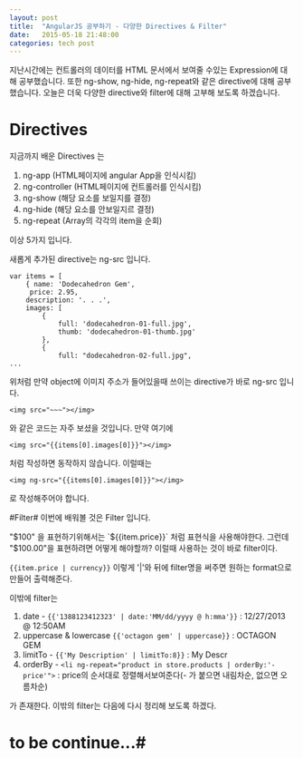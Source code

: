 ```yaml
---
layout: post
title:  "AngularJS 공부하기 - 다양한 Directives & Filter"
date:   2015-05-18 21:48:00
categories: tech post
---
```


지난시간에는 컨트롤러의 데이터를 HTML 문서에서 보여줄 수있는 Expression에 대해 공부했습니다.
또한 ng-show, ng-hide, ng-repeat와 같은 directive에 대해 공부했습니다.
오늘은 더욱 다양한 directive와 filter에 대해 고부해 보도록 하겠습니다.

# Directives #
지금까지 배운 Directives 는

1. ng-app (HTML페이지에 angular App을 인식시킴)
2. ng-controller (HTML페이지에 컨트롤러를 인식시킴)
3. ng-show (해당 요소를 보일지를 결정)
4. ng-hide (해당 요소를 안보일지르 결정)
5. ng-repeat (Array의 각각의 item을 순회)

이상 5가지 입니다.

새롭게 추가된 directive는 ng-src 입니다.

~~~
var items = [
	{ name: 'Dodecahedron Gem',
	 price: 2.95,
	description: '. . .',
	images: [
		{
			full: 'dodecahedron-01-full.jpg',
			thumb: 'dodecahedron-01-thumb.jpg'
		},
		{
			full: "dodecahedron-02-full.jpg",
...
~~~

위처럼 만약 object에 이미지 주소가 들어있을때 쓰이는 directive가 바로 ng-src 입니다. 

```
<img src="~~~"></img>
```

와 같은 코드는 자주 보셨을 것입니다. 만약 여기에

```
<img src="{{items[0].images[0]}}"></img>
``` 

처럼 작성하면 동작하지 않습니다. 이럴때는

```
<img ng-src="{{items[0].images[0]}}"></img>
``` 

로 작성해주어야 합니다.

#Filter#
이번에 배워볼 것은 Filter 입니다.

"$100" 을 표현하기위해서는  `${{item.price}}` 처럼 표현식을 사용해야한다.
그런데 "$100.00"을 표현하려면 어떻게 해야할까?
이럴때 사용하는 것이 바로 filter이다. 

`{{item.price | currency}}` 이렇게 '|'와 뒤에 filter명을 써주면 원하는 format으로 만들어 출력해준다.

이밖에 filter는 

1. date - `{{'1388123412323' | date:'MM/dd/yyyy @ h:mma'}}` : 12/27/2013 @ 12:50AM
2. uppercase & lowercase `{{'octagon gem' | uppercase}}` : OCTAGON GEM
3. limitTo - `{{'My Description' | limitTo:8}}` : My Descr
4. orderBy - `<li ng-repeat="product in store.products | orderBy:'-price'">` : price의 순서대로 정렬해서보여준다(- 가 붙으면 내림차순, 없으면 오름차순)


가 존재한다. 이밖의 filter는 다음에 다시 정리해 보도록 하겠다.


# to be continue...#

